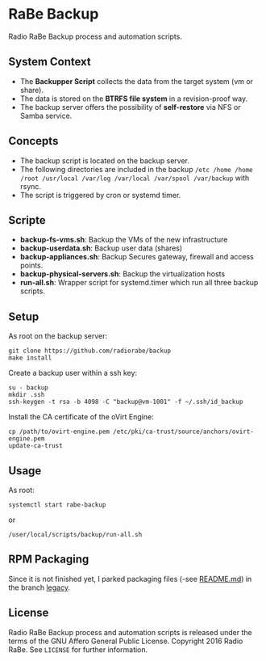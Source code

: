 # RaBe Backup

Radio RaBe Backup process and automation scripts.

## System Context

* The **Backupper Script** collects the data from the target system (vm or share).
* The data is stored on the **BTRFS file system** in a revision-proof way.
* The backup server offers the possibility of **self-restore** via NFS or Samba service.


## Concepts

* The backup script is located on the backup server.
* The following directories are included in the backup
  `/etc /home /home /root /usr/local /var/log /var/local /var/spool /var/backup` with rsync.
* The script is triggered by cron or systemd timer.

## Scripte

* **backup-fs-vms.sh**: Backup the VMs of the new infrastructure
* **backup-userdata.sh**: Backup user data (shares)
* **backup-appliances.sh**: Backup Secures gateway, firewall and access points.
* **backup-physical-servers.sh**: Backup the virtualization hosts
* **run-all.sh**: Wrapper script for systemd.timer which run all three backup scripts.

## Setup

As root on the backup server:

	git clone https://github.com/radiorabe/backup
	make install

Create a backup user within a ssh key:

	su - backup
	mkdir .ssh
	ssh-keygen -t rsa -b 4098 -C "backup@vm-1001" -f ~/.ssh/id_backup

Install the CA certificate of the oVirt Engine:

	cp /path/to/ovirt-engine.pem /etc/pki/ca-trust/source/anchors/ovirt-engine.pem
	update-ca-trust

## Usage

As root:

	systemctl start rabe-backup

or

	/user/local/scripts/backup/run-all.sh

## RPM Packaging

Since it is not finished yet, I parked packaging files (-see
[README.md](https://github.com/radiorabe/backup/blob/legacy/README.md)) in the
branch [legacy](https://github.com/radiorabe/backup/tree/legacy).

## License

Radio RaBe Backup process and automation scripts is released under the terms of the
GNU Affero General Public License.
Copyright 2016 Radio RaBe.
See `LICENSE` for further information.
